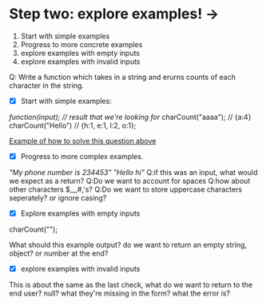# Step two: explore examples! ->

1. Start with simple examples
2. Progress to more concrete examples
3. explore examples with empty inputs
4. explore examples with invalid inputs

Q: Write a function which takes in a string and erurns counts of each character in the string.

- [x] Start with simple examples:

_function(input); // result that we're looking for_
charCount("aaaa"); // {a:4}
charCount("Hello") // {h:1, e:1, l:2, o:1};

[Example of how to solve this question above](s4-codeExamples/2-Charcount.js)

- [x] Progress to more complex examples.

_"My phone number is 234453"_
_"Hello hi"_
Q:if this was an input, what would we expect as a return?
Q:Do we want to account for spaces
Q:how about other characters \$,\_,#,'s?
Q:Do we want to store uppercase characters seperately? or ignore casing?

- [x] Explore examples with empty inputs

charCount("");

What should this example output? do we want to return an empty string, object? or number at the end?

- [x] explore examples with invalid inputs

This is about the same as the last check, what do we want to return to the end user? null? what they're missing in the form? what the error is?
